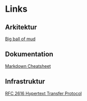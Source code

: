 # Links

## Arkitektur
[Big ball of mud](http://www.laputan.org/mud/mud.html)

## Dokumentation
[Markdown Cheatsheet](https://github.com/adam-p/markdown-here/wiki/Markdown-Cheatsheet#links)

## Infrastruktur
[RFC 2616 Hypertext Transfer Protocol](http://www.w3.org/Protocols/rfc2616/rfc2616.html)
